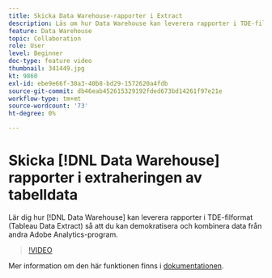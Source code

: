 ```yaml
---
title: Skicka Data Warehouse-rapporter i Extract
description: Läs om hur Data Warehouse kan leverera rapporter i TDE-filformat (Tableau Data Extract) för att göra det möjligt att demokratisera och kombinera data från andra Adobe Analytics-format.
feature: Data Warehouse
topic: Collaboration
role: User
level: Beginner
doc-type: feature video
thumbnail: 341449.jpg
kt: 9860
exl-id: ebe9e66f-30a3-40b8-bd29-1572620a4fdb
source-git-commit: db46eab452615329192fded673bd14261f97e21e
workflow-type: tm+mt
source-wordcount: '73'
ht-degree: 0%

---
```


# Skicka [!DNL Data Warehouse] rapporter i extraheringen av tabelldata

Lär dig hur [!DNL Data Warehouse] kan leverera rapporter i TDE-filformat (Tableau Data Extract) så att du kan demokratisera och kombinera data från andra Adobe Analytics-program.

>[!VIDEO](https://video.tv.adobe.com/v/341449/?quality=12&learn=on)

Mer information om den här funktionen finns i [dokumentationen](https://experienceleague.adobe.com/en/docs/analytics/export/data-warehouse/t-tableau).
